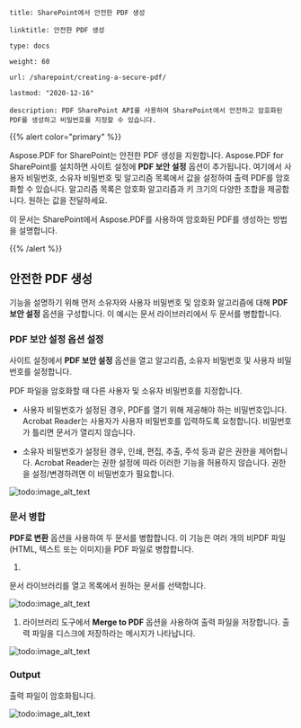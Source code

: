 ```
title: SharePoint에서 안전한 PDF 생성

linktitle: 안전한 PDF 생성

type: docs

weight: 60

url: /sharepoint/creating-a-secure-pdf/

lastmod: "2020-12-16"

description: PDF SharePoint API를 사용하여 SharePoint에서 안전하고 암호화된 PDF를 생성하고 비밀번호를 지정할 수 있습니다.

```

{{% alert color="primary" %}}

Aspose.PDF for SharePoint는 안전한 PDF 생성을 지원합니다. Aspose.PDF for SharePoint를 설치하면 사이트 설정에 **PDF 보안 설정** 옵션이 추가됩니다. 여기에서 사용자 비밀번호, 소유자 비밀번호 및 알고리즘 목록에서 값을 설정하여 출력 PDF를 암호화할 수 있습니다. 알고리즘 목록은 암호화 알고리즘과 키 크기의 다양한 조합을 제공합니다. 원하는 값을 전달하세요.

이 문서는 SharePoint에서 Aspose.PDF를 사용하여 암호화된 PDF를 생성하는 방법을 설명합니다.

{{% /alert %}}

## **안전한 PDF 생성**

기능을 설명하기 위해 먼저 소유자와 사용자 비밀번호 및 암호화 알고리즘에 대해 **PDF 보안 설정** 옵션을 구성합니다. 이 예시는 문서 라이브러리에서 두 문서를 병합합니다.



### **PDF 보안 설정 옵션 설정**



사이트 설정에서 **PDF 보안 설정** 옵션을 열고 알고리즘, 소유자 비밀번호 및 사용자 비밀번호를 설정합니다.



PDF 파일을 암호화할 때 다른 사용자 및 소유자 비밀번호를 지정합니다.



- 사용자 비밀번호가 설정된 경우, PDF를 열기 위해 제공해야 하는 비밀번호입니다. Acrobat Reader는 사용자가 사용자 비밀번호를 입력하도록 요청합니다. 비밀번호가 틀리면 문서가 열리지 않습니다.

- 소유자 비밀번호가 설정된 경우, 인쇄, 편집, 추출, 주석 등과 같은 권한을 제어합니다. Acrobat Reader는 권한 설정에 따라 이러한 기능을 허용하지 않습니다. 권한을 설정/변경하려면 이 비밀번호가 필요합니다.



![todo:image_alt_text](creating-a-secure-pdf_1.png)



### **문서 병합**



**PDF로 변환** 옵션을 사용하여 두 문서를 병합합니다. 이 기능은 여러 개의 비PDF 파일(HTML, 텍스트 또는 이미지)을 PDF 파일로 병합합니다.



1. ```
문서 라이브러리를 열고 목록에서 원하는 문서를 선택합니다.

![todo:image_alt_text](creating-a-secure-pdf_2.png)

1. 라이브러리 도구에서 **Merge to PDF** 옵션을 사용하여 출력 파일을 저장합니다. 출력 파일을 디스크에 저장하라는 메시지가 나타납니다.

![todo:image_alt_text](creating-a-secure-pdf_3.png)

### **Output**

출력 파일이 암호화됩니다.

![todo:image_alt_text](creating-a-secure-pdf_4.png)
```